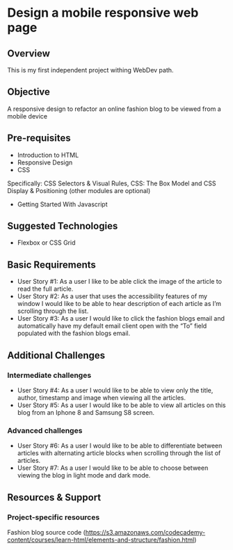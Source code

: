 # Design a mobile responsive web page

## Overview
This is my first independent project withing WebDev path.

## Objective
A responsive design to refactor an online fashion blog to be viewed from a mobile device

## Pre-requisites

* Introduction to HTML
* Responsive Design
* CSS

Specifically: CSS Selectors & Visual Rules, CSS: The Box Model and CSS Display & Positioning (other modules are optional)

* Getting Started With Javascript

## Suggested Technologies

* Flexbox or CSS Grid

## Basic Requirements
* User Story #1: As a user I like to be able click the image of the article to read the full article.
* User Story #2: As a user that uses the accessibility features of my window I would like to be able to hear description of each article as I’m scrolling through the list.
* User Story #3: As a user I would like to click the fashion blogs email and automatically have my default email client open with the “To” field populated with the fashion blogs email.

## Additional Challenges

### Intermediate challenges
* User Story #4: As a user I would like to be able to view only the title, author, timestamp and image when viewing all the articles.
* User Story #5: As a user I would like to be able to view all articles on this blog from an Iphone 8 and Samsung S8 screen.
    
### Advanced challenges
* User Story #6: As a user I would like to be able to differentiate between articles with alternating article blocks when scrolling through the list of articles.
* User Story #7: As a user I would like to be able to choose between viewing the blog in light mode and dark mode.

## Resources & Support

### Project-specific resources

Fashion blog source code (https://s3.amazonaws.com/codecademy-content/courses/learn-html/elements-and-structure/fashion.html)

